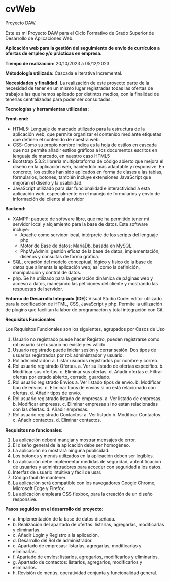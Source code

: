 # cvWeb
Proyecto DAW.

Este es mi Proyecto DAW para el Ciclo Formativo de Grado Superior de Desarrollo de Aplicaciones Web.

**Aplicación web para la gestión del seguimiento de envío de currículos a ofertas de empleo y/o prácticas en empresa.**

**Tiempo de realización:** 20/10/2023 a 05/12/2023

**Métodología utilizada:** Cascada e Iterativa Incremental.

**Necesidades y finalidad.**
La realización de este proyecto parte de la necesidad de tener en un mismo lugar registradas todas las ofertas de trabajo a las que hemos aplicado por distintos medios, con la finalidad de tenerlas centralizadas para poder ser consultadas.

**Tecnologías y herramientas utilizadas:**

**Front-end:**

* HTML5: Lenguaje de marcado utilizado para la estructura de la aplicación web, que permite organizar el contenido mediante etiquetas que definen el contenido de nuestra web.
* CSS: Como su propio nombre indica es la hoja de estilos en cascada que nos permite añadir estilos gráficos a los documentos escritos en lenguaje de marcado, en nuestro caso HTML5
* Bootstrap 5.3.2: librería multiplataforma de código abierto que mejora el diseño en la aplicación web, haciéndolo más adaptable y responsive. En concreto, los estilos han sido aplicados en forma de clases a las tablas, formularios, botones, también incluye extensiones JavaScript que mejoran el diseño y la usabilidad.
* JavaScript utilizado para dar funcionalidad e interactividad a esta aplicación web, especialmente en el manejo de formularios y envío de información del cliente al servidor

**Backend:**
* XAMPP: paquete de software libre, que me ha permitido tener mi servidor local y alojamiento para la base de datos. Este software incluye:
  *	Apache como servidor local, intérprete de los scripts del lenguaje php
  *	Motor de Base de datos: MariaDb, basada en MySQL.
  *	PhpMyAdmin: gestión eficaz de la base de datos, implementación, diseños y consultas de forma gráfica.
* SQL, creación del modelo conceptual, lógico y físico de la base de datos que alimenta la aplicación web; así como la definición, manipulación y control de datos. 
* php. Se ha utilizado para la generación dinámica de páginas web y acceso a datos, manejando las peticiones del cliente y mostrando las respuestas del servidor. 

**Entorno de Desarrollo Integrado (IDE):**
Visual Studio Code: editor utilizado para la codificación de HTML, CSS, JavaScript y php. Permite la utilización de plugins que facilitan la labor de programación y total integración con Git.

**Requisitos Funcionales**

Los Requisitos Funcionales son los siguientes, agrupados por Casos de Uso
1.	Usuario no registrado puede hacer Registro, pueden registrarse como rol usuario si el usuario no existe y es válido.
2.	Usuario registrado puede iniciar sesión y cerrar sesión. Dos tipos de usuarios registrados por rol: administrador y usuario.
3.	 Rol administrador:
 a.	Listar usuarios registrados por nombre y correo.
4.	Rol usuario registrado Ofertas. 
 a.	Ver su listado de ofertas específico. 
 b.	Modificar sus ofertas. 
 c.	Eliminar sus ofertas. 
 d.	Añadir ofertas
 e.	Filtrar ofertas por estado abierto, cerrado, guardado. 
5.	Rol usuario registrado Envíos
 a.	Ver listado tipos de envío.
 b.	Modificar tipo de envíos.
 c.	Eliminar tipos de envíos si no está relacionado con ofertas.
 d.	Añadir tipos de envío.
6.	Rol usuario registrado listado de empresas.
 a.	Ver listado de empresas. 
 b.	Modificar empresas. 
 c.	Eliminar empresas si no están relacionadas con las ofertas.
 d.	Añadir empresas. 
7.	Rol usuario registrado Contactos:
 a.	Ver listado
 b.	Modificar Contactos.
 c.	Añadir contactos.
 d.	Eliminar contactos.

**Requisitos no funcionales:**

1.	La aplicación deberá manejar y mostrar mensajes de error. 
2.	El diseño general de la aplicación debe ser homogéneo.
3.	La aplicación no mostrará ninguna publicidad.
4.	Los botones y menús utilizados en la aplicación deben ser legibles.
5.	La aplicación debe implementar medidas de seguridad, autentificación de usuarios y administradores para acceder con seguridad a los datos.
6.	Interfaz de usuario intuitiva y fácil de usar.
7.	Código fácil de mantener. 
8.	La aplicación será compatible con los navegadores Google Chrome, Microsoft Edge y Firefox. 
9.	La aplicación empleará CSS flexbox, para la creación de un diseño responsive.

**Pasos seguidos en el desarrollo del proyecto:** 

* a.	Implementación de la base de datos diseñada.
* b.	Realización del apartado de ofertas: listarlas, agregarlas, modificarlas y eliminarlas.
* c.	Añadir Login y Registro a la aplicación.
* d.	Desarrollo del Rol de administrador.
* e.	Apartado de empresas: listarlas, agregarlas, modificarlas y eliminarlas.
* f.	Apartado de envíos: listarlos, agregarlos, modificarlos y eliminarlos.
* g.	Apartado de contactos: listarlos, agregarlos, modificarlos y eliminarlos.
* h.	Revisión de menús, operatividad conjunta y funcionalidad general.

 

